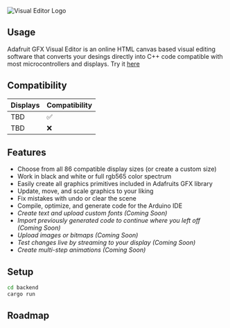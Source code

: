 ![Visual Editor Logo](https://i.imgur.com/VhjikA2.png)

## Usage

Adafruit GFX Visual Editor is an online HTML canvas based visual editing software that converts your desings directly into C++ code compatible with most microcontrollers and displays. Try it [here](https://pocket.montana.icu/auth/register)

## Compatibility

| Displays  | Compatibility |
| ------------- | ------------- |
| TBD  | ✅  |
| TBD  | ❌  |

## Features

- Choose from all 86 compatible display sizes (or create a custom size)
- Work in black and white or full rgb565 color spectrum
- Easily create all graphics primitives included in Adafruits GFX library
- Update, move, and scale graphics to your liking
- Fix mistakes with undo or clear the scene
- Compile, optimize, and generate code for the Arduino IDE
- _Create text and upload custom fonts (Coming Soon)_
- _Import previously generated code to continue where you left off (Coming Soon)_
- _Upload images or bitmaps (Coming Soon)_
- _Test changes live by streaming to your display (Coming Soon)_
- _Create multi-step animations (Coming Soon)_


## Setup

```bash
cd backend
cargo run 
```
## Roadmap

